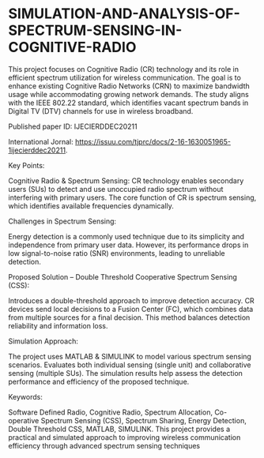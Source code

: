# SIMULATION-AND-ANALYSIS-OF-SPECTRUM-SENSING-IN-COGNITIVE-RADIO
This project focuses on Cognitive Radio (CR) technology and its role in efficient spectrum utilization for wireless communication. The goal is to enhance existing Cognitive Radio Networks (CRN) to maximize bandwidth usage while accommodating growing network demands. The study aligns with the IEEE 802.22 standard, which identifies vacant spectrum bands in Digital TV (DTV) channels for use in wireless broadband.

Published paper ID: IJECIERDDEC20211

International Jornal: https://issuu.com/tjprc/docs/2-16-1630051965-1ijecierddec20211.

Key Points:

Cognitive Radio & Spectrum Sensing:
CR technology enables secondary users (SUs) to detect and use unoccupied radio spectrum without interfering with primary users.
The core function of CR is spectrum sensing, which identifies available frequencies dynamically.

Challenges in Spectrum Sensing:

Energy detection is a commonly used technique due to its simplicity and independence from primary user data.
However, its performance drops in low signal-to-noise ratio (SNR) environments, leading to unreliable detection.

Proposed Solution – Double Threshold Cooperative Spectrum Sensing (CSS):

Introduces a double-threshold approach to improve detection accuracy.
CR devices send local decisions to a Fusion Center (FC), which combines data from multiple sources for a final decision.
This method balances detection reliability and information loss.

Simulation Approach:

The project uses MATLAB & SIMULINK to model various spectrum sensing scenarios.
Evaluates both individual sensing (single unit) and collaborative sensing (multiple SUs).
The simulation results help assess the detection performance and efficiency of the proposed technique.

Keywords:

Software Defined Radio, Cognitive Radio, Spectrum Allocation, Co-operative Spectrum Sensing (CSS), Spectrum Sharing, Energy Detection, Double Threshold CSS, MATLAB, SIMULINK.
This project provides a practical and simulated approach to improving wireless communication efficiency through advanced spectrum sensing techniques
